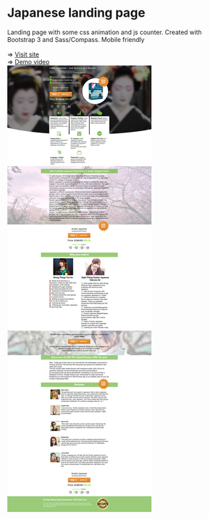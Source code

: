# Japanese landing page
Landing page with some css animation and js counter. Created with Bootstrap 3 and Sass/Compass. Mobile friendly
<br>
<br>
=> [Visit site](https://rawgit.com/atanyday/Japanese-landing/master/index.html)
<br>
=> [Demo video](https://youtu.be/t20xxCfRIjw?list=PLfslS7IBS7XccqD7Yet2KDusjarx1G2Lv)
<br>
![Picture](Main.jpg)
